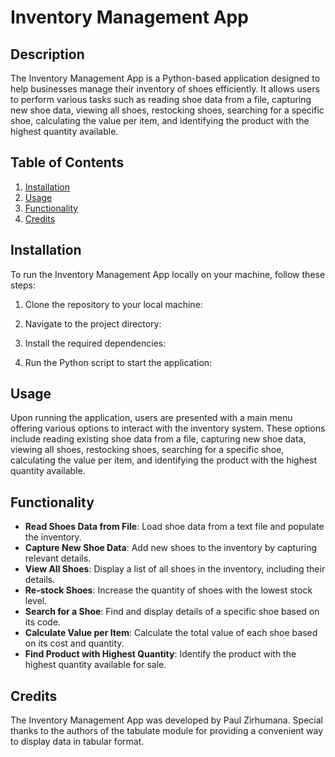 # Inventory Management App

## Description

The Inventory Management App is a Python-based application designed to help businesses manage their inventory of shoes efficiently. It allows users to perform various tasks such as reading shoe data from a file, capturing new shoe data, viewing all shoes, restocking shoes, searching for a specific shoe, calculating the value per item, and identifying the product with the highest quantity available.

## Table of Contents

1. [Installation](#installation)
2. [Usage](#usage)
3. [Functionality](#functionality)
4. [Credits](#credits)

## Installation

To run the Inventory Management App locally on your machine, follow these steps:

1. Clone the repository to your local machine:


2. Navigate to the project directory:


3. Install the required dependencies:


4. Run the Python script to start the application:


## Usage

Upon running the application, users are presented with a main menu offering various options to interact with the inventory system. These options include reading existing shoe data from a file, capturing new shoe data, viewing all shoes, restocking shoes, searching for a specific shoe, calculating the value per item, and identifying the product with the highest quantity available.

## Functionality

- **Read Shoes Data from File**: Load shoe data from a text file and populate the inventory.
- **Capture New Shoe Data**: Add new shoes to the inventory by capturing relevant details.
- **View All Shoes**: Display a list of all shoes in the inventory, including their details.
- **Re-stock Shoes**: Increase the quantity of shoes with the lowest stock level.
- **Search for a Shoe**: Find and display details of a specific shoe based on its code.
- **Calculate Value per Item**: Calculate the total value of each shoe based on its cost and quantity.
- **Find Product with Highest Quantity**: Identify the product with the highest quantity available for sale.

## Credits

The Inventory Management App was developed by Paul Zirhumana. Special thanks to the authors of the tabulate module for providing a convenient way to display data in tabular format.
